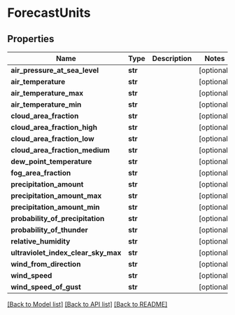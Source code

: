 # ForecastUnits

## Properties
Name | Type | Description | Notes
------------ | ------------- | ------------- | -------------
**air_pressure_at_sea_level** | **str** |  | [optional] 
**air_temperature** | **str** |  | [optional] 
**air_temperature_max** | **str** |  | [optional] 
**air_temperature_min** | **str** |  | [optional] 
**cloud_area_fraction** | **str** |  | [optional] 
**cloud_area_fraction_high** | **str** |  | [optional] 
**cloud_area_fraction_low** | **str** |  | [optional] 
**cloud_area_fraction_medium** | **str** |  | [optional] 
**dew_point_temperature** | **str** |  | [optional] 
**fog_area_fraction** | **str** |  | [optional] 
**precipitation_amount** | **str** |  | [optional] 
**precipitation_amount_max** | **str** |  | [optional] 
**precipitation_amount_min** | **str** |  | [optional] 
**probability_of_precipitation** | **str** |  | [optional] 
**probability_of_thunder** | **str** |  | [optional] 
**relative_humidity** | **str** |  | [optional] 
**ultraviolet_index_clear_sky_max** | **str** |  | [optional] 
**wind_from_direction** | **str** |  | [optional] 
**wind_speed** | **str** |  | [optional] 
**wind_speed_of_gust** | **str** |  | [optional] 

[[Back to Model list]](../README.md#documentation-for-models) [[Back to API list]](../README.md#documentation-for-api-endpoints) [[Back to README]](../README.md)

